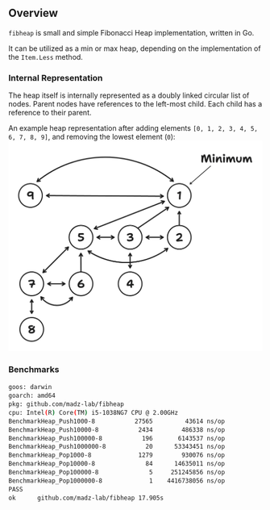 ## Overview

`fibheap` is small and simple Fibonacci Heap implementation, written in Go.

It can be utilized as a min or max heap, depending on the implementation of the `Item.Less` method.

### Internal Representation

The heap itself is internally represented as a doubly linked circular list of nodes.
Parent nodes have references to the left-most child. Each child has a reference to their parent.

An example heap representation after adding elements `[0, 1, 2, 3, 4, 5, 6, 7, 8, 9]`, and removing the lowest
element (`0`):
![banner](.github/banner.png)

### Benchmarks

```bash
goos: darwin
goarch: amd64
pkg: github.com/madz-lab/fibheap
cpu: Intel(R) Core(TM) i5-1038NG7 CPU @ 2.00GHz
BenchmarkHeap_Push1000-8      	   27565	     43614 ns/op
BenchmarkHeap_Push10000-8     	    2434	    486338 ns/op
BenchmarkHeap_Push100000-8    	     196	   6143537 ns/op
BenchmarkHeap_Push1000000-8   	      20	  53343451 ns/op
BenchmarkHeap_Pop1000-8       	    1279	    930076 ns/op
BenchmarkHeap_Pop10000-8      	      84	  14635011 ns/op
BenchmarkHeap_Pop100000-8     	       5	 251245856 ns/op
BenchmarkHeap_Pop1000000-8    	       1	4416738056 ns/op
PASS
ok  	github.com/madz-lab/fibheap	17.905s
```